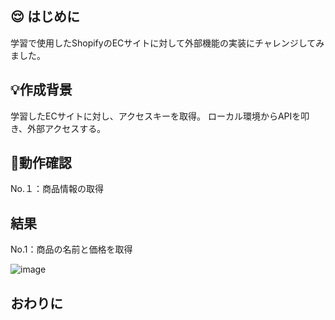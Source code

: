 ## :relieved: はじめに
学習で使用したShopifyのECサイトに対して外部機能の実装にチャレンジしてみました。

## 💡作成背景
学習したECサイトに対し、アクセスキーを取得。
ローカル環境からAPIを叩き、外部アクセスする。

## 💪動作確認
No.１：商品情報の取得


## 結果
No.1：商品の名前と価格を取得

![image](https://github.com/user-attachments/assets/4d957cd3-2ca9-4291-949d-35156b74233b)

## おわりに
